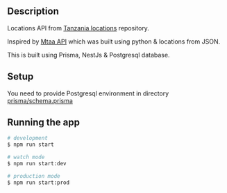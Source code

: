 ## Description

Locations API from [Tanzania locations](https://github.com/HackEAC/tanzania-locations-db) repository.

Inspired by [Mtaa API](https://github.com/HackEAC/mtaaAPI/) which was built using python & locations from JSON.

This is built using Prisma, NestJs & Postgresql database.

## Setup
You need to provide Postgresql environment in directory [prisma/schema.prisma](\prisma\schema.prisma)

## Running the app

```bash
# development
$ npm run start

# watch mode
$ npm run start:dev

# production mode
$ npm run start:prod
```
